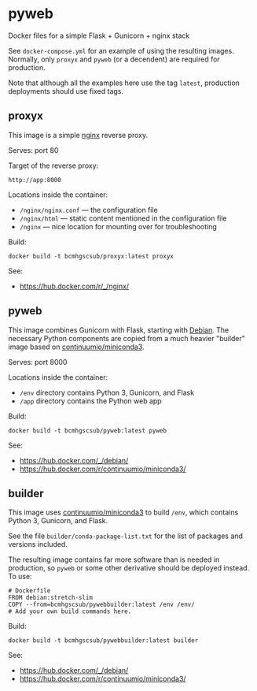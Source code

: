 # pyweb

Docker files for a simple Flask + Gunicorn + nginx stack

See `docker-compose.yml` for an example of using the resulting images.
Normally, only `proxyx` and `pyweb` (or a decendent) are required for
production.

Note that although all the examples here use the tag `latest`, production
deployments should use fixed tags.

## proxyx

This image is a simple [nginx](https://hub.docker.com/r/_/nginx/) reverse proxy.

Serves: port 80

Target of the reverse proxy:

`http://app:8000`

Locations inside the container:

* `/nginx/nginx.conf` — the configuration file
* `/nginx/html` — static content mentioned in the configuration file
* `/nginx` — nice location for mounting over for troubleshooting

Build:

`docker build -t bcmhgscsub/proxyx:latest proxyx`

See:

* https://hub.docker.com/r/_/nginx/

## pyweb

This image combines Gunicorn with Flask, starting with
[Debian](https://hub.docker.com/r/_/nginx/). The necessary Python components
are copied from a much heavier "builder" image based on
[continuumio/miniconda3](https://hub.docker.com/r/continuumio/miniconda3/).

Serves: port 8000

Locations inside the container:

* `/env` directory contains Python 3, Gunicorn, and Flask
* `/app` directory contains the Python web app

Build:

`docker build -t bcmhgscsub/pyweb:latest pyweb`

See:

* https://hub.docker.com/_/debian/
* https://hub.docker.com/r/continuumio/miniconda3/

## builder

This image uses
[continuumio/miniconda3](https://hub.docker.com/r/continuumio/miniconda3/)
to build `/env`, which contains Python 3, Gunicorn, and Flask.

See the file `builder/conda-package-list.txt` for the list of packages and
versions included.

The resulting image contains far more software than is needed in production,
so `pyweb` or some other derivative should be deployed instead. To use:

    # Dockerfile
    FROM debian:stretch-slim
    COPY --from=bcmhgscsub/pywebbuilder:latest /env /env/
    # Add your own build commands here.

Build:

`docker build -t bcmhgscsub/pywebbuilder:latest builder`

See:

* https://hub.docker.com/_/debian/
* https://hub.docker.com/r/continuumio/miniconda3/

